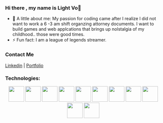 ### Hi there , my name is Light Vo👋
- 💬 A little about me: My passion for coding came after I realize I did not want to work a 6 -3 am shift organzing attorney documents. I want to build games and web applcations that brings up nolstalgia of my childhood.. those were good times.
- ⚡ Fun fact: I am a league of legends streamer.

### Contact Me
<a href="https://www.linkedin.com/in/light-vo-626a752b5/">Linkedin</a> | <a href="https://ynnusexp.github.io./">Portfolio</a> 

### Technologies: 
<p align="center">
  <img width="50px" height="50px" src="https://github.com/Ynnusexp/Ynnusexp/assets/133691947/a5d63d51-7f77-4add-b085-c479ad8b93f5"/>
  <img width="50px" height="50px" src="https://github.com/Ynnusexp/Ynnusexp/assets/133691947/f3682754-3f5f-4eee-8bf8-14327d83cea4"/>
  <img width="50px" height="50px" src="https://github.com/Ynnusexp/Ynnusexp/assets/133691947/45ea85e1-0fb7-4d7b-95d7-72b7d2fe99d5"/>
  <img width="50px" height="50px" src="https://github.com/Ynnusexp/Ynnusexp/assets/133691947/4bd637ec-6816-4db1-a781-74cf5bb5fb8d"/>
  <img width="50px" height="50px" src="https://github.com/Ynnusexp/Ynnusexp/assets/133691947/4d1ff958-f00f-4187-a135-dcb333037d65"/>
  <img width="50px" height="50px" src="https://github.com/Ynnusexp/Ynnusexp/assets/133691947/fa081536-5918-48bb-93b7-8ac5b841c84b"/>
  <img width="50px" height="50px" src="https://github.com/Ynnusexp/Ynnusexp/assets/133691947/97a64a0c-be06-48aa-a6d3-9273cb1e2c46"/>
  <img width="50px" height="50px" src="https://github.com/Ynnusexp/Ynnusexp/assets/133691947/80e50f64-a279-40f6-8a25-a49fd616d261"/>
  <img width="50px" height="50px" src="https://github.com/Ynnusexp/Ynnusexp/assets/133691947/f4ee89c7-2b87-4f46-81ba-f3b0d6c5449a"/>
  <img width="50px" height="50px" src="https://github.com/Ynnusexp/Ynnusexp/assets/133691947/c9c3bd16-003d-47ee-8181-af6e84576517"/>
  <img width="50px" height="50px" src="https://github.com/Ynnusexp/Ynnusexp/assets/133691947/e79c6e39-c870-4831-b385-1ba8c9de4008"/>
</p>

<!--
**Ynnusexp/Ynnusexp** is a ✨ _special_ ✨ repository because its `README.md` (this file) appears on your GitHub profile.

Here are some ideas to get you started:

- 🔭 I’m currently working on ...
- 🌱 I’m currently learning ...
- 👯 I’m looking to collaborate on ...
- 🤔 I’m looking for help with ...
- 💬 Ask me about ...
- 📫 How to reach me: ...
- 😄 Pronouns: ...
- ⚡ Fun fact: ...
-->
